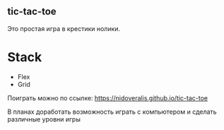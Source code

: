## tic-tac-toe
Это простая игра в крестики нолики. 
# Stack
+ Flex
+ Grid

Поиграть можно по ссылке: https://nidoveralis.github.io/tic-tac-toe

В планах доработать возможность играть с компьютером и сделать различные уровни игры